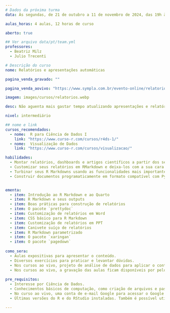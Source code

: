 ```yaml
---
# Dados da próxima turma
data: Às segundas, de 21 de outubro a 11 de novembro de 2024, das 19h às 22h

aulas_horas: 4 aulas, 12 horas de curso

aberto: true

## Ver arquivo data/pt/team.yml
professores:
  - Beatriz Milz
  - Julio Trecenti

# Descrição do curso
nome: Relatórios e apresentações automáticas

pagina_venda_gravado: ""

pagina_venda_aovivo: "https://www.sympla.com.br/evento-online/relatorios-e-apresentacoes-automaticas/2396497"

imagem: images/cursos/relatorios.webp

desc: Não aguenta mais gastar tempo atualizando apresentações e relatórios repetitivos? Quer aliar a simplicidade de um arquivo de texto e a beleza de um relatório complexo mas não sabe como? Se respondeu sim a qualquer uma dessas perguntas esse curso é pra você.

nivel: intermediário

## nome e link
cursos_recomendados:
  - nome:  R para Ciência de Dados I
    link: "https://www.curso-r.com/cursos/r4ds-1/"
  - nome:  Visualização de Dados
    link: "https://www.curso-r.com/cursos/visualizacao/"

habilidades:
  - Montar relatórios, dashboards e artigos científicos a partir dos seus códigos R, seja word, ppt, html ou pdf
  - Customizar seus relatórios em RMarkdown e deixa-los com a sua cara
  - Turbinar seus R Markdowns usando as funcionalidades mais importantes da ferramenta
  - Construir documentos programaticamente em formato compatível com Python, Julia, JavaScript e R


ementa:
  - item: Introdução ao R Markdown e ao Quarto
  - item: R Markdown e seus outputs
  - item: Boas práticas para construção de relatórios
  - item: O pacote `prettydoc`
  - item: Customização de relatórios em Word
  - item: CSS básico para R Markdown
  - item: Customização de relatórios em PPT
  - item: Canivete suíço de relatórios
  - item: R Markdown parametrizado
  - item: O pacote `xaringan`
  - item: O pacote `pagedown`
    
como_sera: 
  - Aulas expositivas para apresentar o conteúdo.
  - Diversos exercícios para praticar e levantar dúvidas.
  - Nos cursos ao vivo, projeto de análise de dados para aplicar o conteúdo aprendido.
  - Nos cursos ao vivo, a gravação das aulas ficam disponíveis por pelo menos 1 ano.
  
pre_requisitos: 
  - Interesse por Ciência de Dados.
  - Conhecimentos básicos de computação, como criação de arquivos e pastas, instalação de programas e navegação na internet.
  - No curso ao vivo, uma conta de e-mail Google para acessar o Google Sala de Aula.
  - Últimas versões do R e do RStudio instaladas. Também é possível utilizar o VSCode ou Positron.

---
```

